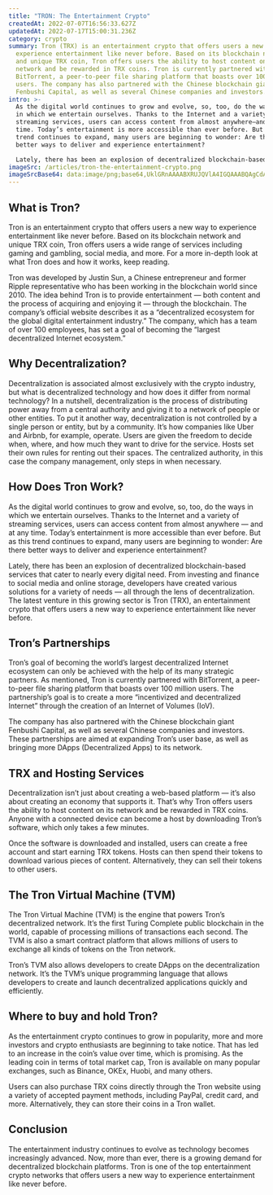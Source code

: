 ```yaml
---
title: "TRON: The Entertainment Crypto"
createdAt: 2022-07-07T16:56:33.627Z
updatedAt: 2022-07-17T15:00:31.236Z
category: crypto
summary: Tron (TRX) is an entertainment crypto that offers users a new way to
  experience entertainment like never before. Based on its blockchain network
  and unique TRX coin, Tron offers users the ability to host content on its
  network and be rewarded in TRX coins. Tron is currently partnered with
  BitTorrent, a peer-to-peer file sharing platform that boasts over 100 million
  users. The company has also partnered with the Chinese blockchain giant
  Fenbushi Capital, as well as several Chinese companies and investors.
intro: >-
  As the digital world continues to grow and evolve, so, too, do the ways
  in which we entertain ourselves. Thanks to the Internet and a variety of
  streaming services, users can access content from almost anywhere—and at any
  time. Today’s entertainment is more accessible than ever before. But as this
  trend continues to expand, many users are beginning to wonder: Are there
  better ways to deliver and experience entertainment? 

  Lately, there has been an explosion of decentralized blockchain-based services that cater to nearly every digital need. From investing and finance to social media and online storage, developers have created various solutions for a variety of needs — all through the lens of decentralization. The latest venture in this growing sector is Tron (TRX), an entertainment crypto that offers users a new way to experience entertainment like never before.
imageSrc: /articles/tron-the-entertainment-crypto.png
imageSrcBase64: data:image/png;base64,UklGRnAAAABXRUJQVlA4IGQAAABQAgCdASoKAAoAAUAmJYgCdEf/i1m9xR/Z1qwA/v4oeW5zxwmIUUFw1J+1alsMIZOJ86IgSCF67r/Q/Wnoo2/PHXt2nHHvx/fkMFGvJGOGu2pqqXS/lZr8j3s3y6udLMuNAAAA
---
```


## What is Tron?

Tron is an entertainment crypto that offers users a new way to experience entertainment like never before. Based on its blockchain network and unique TRX coin, Tron offers users a wide range of services including gaming and gambling, social media, and more. For a more in-depth look at what Tron does and how it works, keep reading.

Tron was developed by Justin Sun, a Chinese entrepreneur and former Ripple representative who has been working in the blockchain world since 2010. The idea behind Tron is to provide entertainment — both content and the process of acquiring and enjoying it — through the blockchain. The company’s official website describes it as a “decentralized ecosystem for the global digital entertainment industry.” The company, which has a team of over 100 employees, has set a goal of becoming the “largest decentralized Internet ecosystem.”

## Why Decentralization?

Decentralization is associated almost exclusively with the crypto industry, but what is decentralized technology and how does it differ from normal technology? In a nutshell, decentralization is the process of distributing power away from a central authority and giving it to a network of people or other entities. To put it another way, decentralization is not controlled by a single person or entity, but by a community. It’s how companies like Uber and Airbnb, for example, operate. Users are given the freedom to decide when, where, and how much they want to drive for the service. Hosts set their own rules for renting out their spaces. The centralized authority, in this case the company management, only steps in when necessary.

## How Does Tron Work?

As the digital world continues to grow and evolve, so, too, do the ways in which we entertain ourselves. Thanks to the Internet and a variety of streaming services, users can access content from almost anywhere — and at any time. Today’s entertainment is more accessible than ever before. But as this trend continues to expand, many users are beginning to wonder: Are there better ways to deliver and experience entertainment?

Lately, there has been an explosion of decentralized blockchain-based services that cater to nearly every digital need. From investing and finance to social media and online storage, developers have created various solutions for a variety of needs — all through the lens of decentralization. The latest venture in this growing sector is Tron (TRX), an entertainment crypto that offers users a new way to experience entertainment like never before.

## Tron’s Partnerships

Tron’s goal of becoming the world’s largest decentralized Internet ecosystem can only be achieved with the help of its many strategic partners. As mentioned, Tron is currently partnered with BitTorrent, a peer-to-peer file sharing platform that boasts over 100 million users. The partnership’s goal is to create a more “incentivized and decentralized Internet” through the creation of an Internet of Volumes (IoV).

The company has also partnered with the Chinese blockchain giant Fenbushi Capital, as well as several Chinese companies and investors. These partnerships are aimed at expanding Tron’s user base, as well as bringing more DApps (Decentralized Apps) to its network.

## TRX and Hosting Services

Decentralization isn’t just about creating a web-based platform — it’s also about creating an economy that supports it. That’s why Tron offers users the ability to host content on its network and be rewarded in TRX coins. Anyone with a connected device can become a host by downloading Tron’s software, which only takes a few minutes.

Once the software is downloaded and installed, users can create a free account and start earning TRX tokens. Hosts can then spend their tokens to download various pieces of content. Alternatively, they can sell their tokens to other users.

## The Tron Virtual Machine (TVM)

The Tron Virtual Machine (TVM) is the engine that powers Tron’s decentralized network. It’s the first Turing Complete public blockchain in the world, capable of processing millions of transactions each second. The TVM is also a smart contract platform that allows millions of users to exchange all kinds of tokens on the Tron network.

Tron’s TVM also allows developers to create DApps on the decentralization network. It’s the TVM’s unique programming language that allows developers to create and launch decentralized applications quickly and efficiently.

## Where to buy and hold Tron?

As the entertainment crypto continues to grow in popularity, more and more investors and crypto enthusiasts are beginning to take notice. That has led to an increase in the coin’s value over time, which is promising. As the leading coin in terms of total market cap, Tron is available on many popular exchanges, such as Binance, OKEx, Huobi, and many others.

Users can also purchase TRX coins directly through the Tron website using a variety of accepted payment methods, including PayPal, credit card, and more. Alternatively, they can store their coins in a Tron wallet.

## Conclusion

The entertainment industry continues to evolve as technology becomes increasingly advanced. Now, more than ever, there is a growing demand for decentralized blockchain platforms. Tron is one of the top entertainment crypto networks that offers users a new way to experience entertainment like never before.

